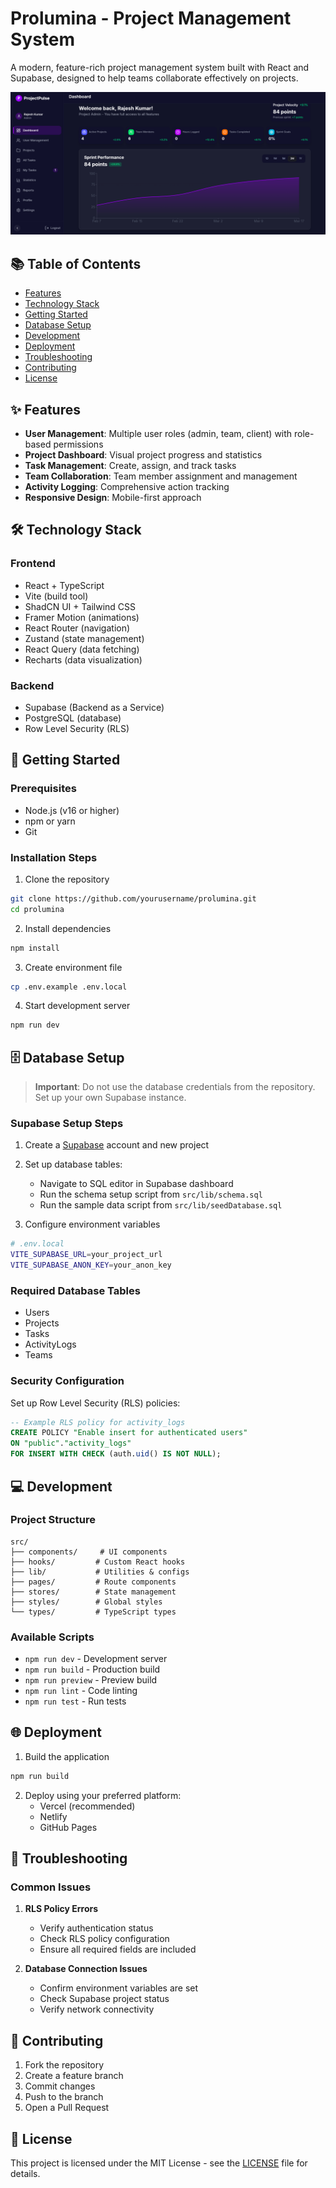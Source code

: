 # Prolumina - Project Management System

A modern, feature-rich project management system built with React and Supabase, designed to help teams collaborate effectively on projects.

![Prolumina Dashboard](public/dashboard.png)

## 📚 Table of Contents
- [Features](#features)
- [Technology Stack](#technology-stack)
- [Getting Started](#getting-started)
- [Database Setup](#database-setup)
- [Development](#development)
- [Deployment](#deployment)
- [Troubleshooting](#troubleshooting)
- [Contributing](#contributing)
- [License](#license)

## ✨ Features

- **User Management**: Multiple user roles (admin, team, client) with role-based permissions
- **Project Dashboard**: Visual project progress and statistics
- **Task Management**: Create, assign, and track tasks
- **Team Collaboration**: Team member assignment and management
- **Activity Logging**: Comprehensive action tracking
- **Responsive Design**: Mobile-first approach

## 🛠 Technology Stack

### Frontend
- React + TypeScript
- Vite (build tool)
- ShadCN UI + Tailwind CSS
- Framer Motion (animations)
- React Router (navigation)
- Zustand (state management)
- React Query (data fetching)
- Recharts (data visualization)

### Backend
- Supabase (Backend as a Service)
- PostgreSQL (database)
- Row Level Security (RLS)

## 🚀 Getting Started

### Prerequisites
- Node.js (v16 or higher)
- npm or yarn
- Git

### Installation Steps

1. Clone the repository
```bash
git clone https://github.com/yourusername/prolumina.git
cd prolumina
```

2. Install dependencies
```bash
npm install
```

3. Create environment file
```bash
cp .env.example .env.local
```

4. Start development server
```bash
npm run dev
```

## 🗄️ Database Setup

> **Important**: Do not use the database credentials from the repository. Set up your own Supabase instance.

### Supabase Setup Steps

1. Create a [Supabase](https://supabase.com) account and new project
2. Set up database tables:
   - Navigate to SQL editor in Supabase dashboard
   - Run the schema setup script from `src/lib/schema.sql`
   - Run the sample data script from `src/lib/seedDatabase.sql`

3. Configure environment variables
```bash
# .env.local
VITE_SUPABASE_URL=your_project_url
VITE_SUPABASE_ANON_KEY=your_anon_key
```

### Required Database Tables
- Users
- Projects
- Tasks
- ActivityLogs
- Teams

### Security Configuration

Set up Row Level Security (RLS) policies:

```sql
-- Example RLS policy for activity_logs
CREATE POLICY "Enable insert for authenticated users" 
ON "public"."activity_logs"
FOR INSERT WITH CHECK (auth.uid() IS NOT NULL);
```

## 💻 Development

### Project Structure
```
src/
├── components/     # UI components
├── hooks/         # Custom React hooks
├── lib/           # Utilities & configs
├── pages/         # Route components
├── stores/        # State management
├── styles/        # Global styles
└── types/         # TypeScript types
```

### Available Scripts
- `npm run dev` - Development server
- `npm run build` - Production build
- `npm run preview` - Preview build
- `npm run lint` - Code linting
- `npm run test` - Run tests

## 🌐 Deployment

1. Build the application
```bash
npm run build
```

2. Deploy using your preferred platform:
   - Vercel (recommended)
   - Netlify
   - GitHub Pages

## 🔧 Troubleshooting

### Common Issues

1. **RLS Policy Errors**
   - Verify authentication status
   - Check RLS policy configuration
   - Ensure all required fields are included

2. **Database Connection Issues**
   - Confirm environment variables are set
   - Check Supabase project status
   - Verify network connectivity

## 🤝 Contributing

1. Fork the repository
2. Create a feature branch
3. Commit changes
4. Push to the branch
5. Open a Pull Request

## 📄 License

This project is licensed under the MIT License - see the [LICENSE](LICENSE) file for details.
